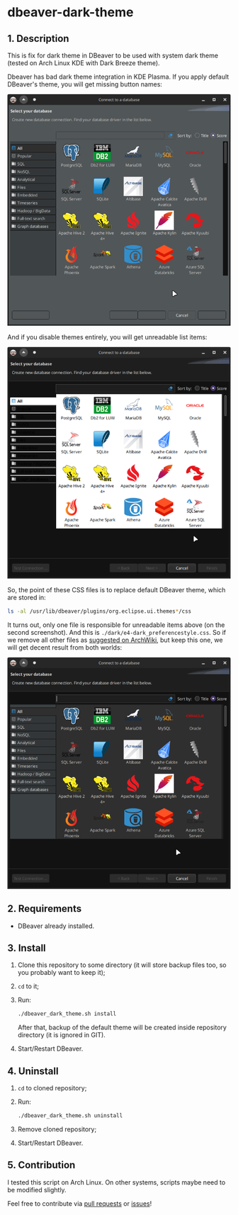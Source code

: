 # dbeaver-dark-theme

## 1. Description

This is fix for dark theme in DBeaver to be used with system dark theme (tested on Arch Linux KDE with Dark Breeze theme).

Dbeaver has bad dark theme integration in KDE Plasma. If you apply default DBeaver's theme, you will get missing button names:

![DBeaver theme default](./.readme_images/dbeaver_theme_default.png)

And if you disable themes entirely, you will get unreadable list items:

![DBeaver theme off](./.readme_images/dbeaver_theme_off.png)

So, the point of these CSS files is to replace default DBeaver theme, which are stored in:

```sh
ls -al /usr/lib/dbeaver/plugins/org.eclipse.ui.themes*/css
```

It turns out, only one file is responsible for unreadable items above (on the second screenshot). And this is `./dark/e4-dark_preferencestyle.css`. So if we remove all other files as [suggested on ArchWiki](https://wiki.archlinux.org/title/Eclipse#Dark_theme), but keep this one, we will get decent result from both worlds:

![DBeaver theme custom](./.readme_images/dbeaver_theme_custom.png)

## 2. Requirements

- DBeaver already installed.

## 3. Install

1. Clone this repository to some directory (it will store backup files too, so you probably want to keep it);
2. `cd` to it;
3. Run:

    ```sh
    ./dbeaver_dark_theme.sh install
    ```

    After that, backup of the default theme will be created inside repository directory (it is ignored in GIT).

4. Start/Restart DBeaver.

## 4. Uninstall

1. `cd` to cloned repository;
2. Run:

    ```sh
    ./dbeaver_dark_theme.sh uninstall
    ```

3. Remove cloned repository;
4. Start/Restart DBeaver.

## 5. Contribution

I tested this script on Arch Linux. On other systems, scripts maybe need to be modified slightly.

Feel free to contribute via [pull requests](https://github.com/Nikolai2038/dbeaver-dark-theme/pulls) or [issues](https://github.com/Nikolai2038/dbeaver-dark-theme/issues)!
